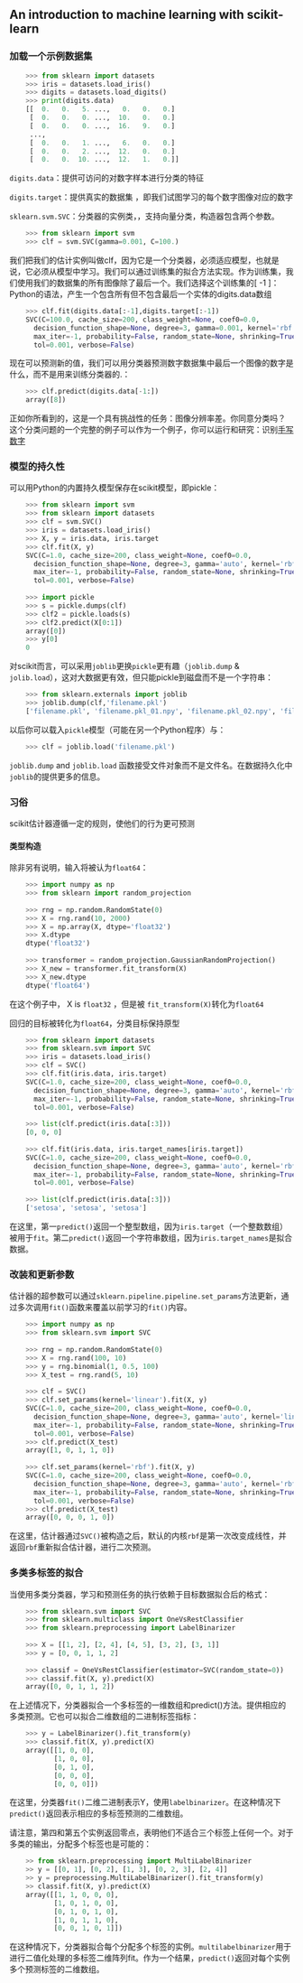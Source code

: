 ## An introduction to machine learning with scikit-learn

### 加载一个示例数据集
```python
    >>> from sklearn import datasets
    >>> iris = datasets.load_iris()
    >>> digits = datasets.load_digits()
    >>> print(digits.data)
    [[  0.   0.   5. ...,   0.   0.   0.]
     [  0.   0.   0. ...,  10.   0.   0.]
     [  0.   0.   0. ...,  16.   9.   0.]
     ...,
     [  0.   0.   1. ...,   6.   0.   0.]
     [  0.   0.   2. ...,  12.   0.   0.]
     [  0.   0.  10. ...,  12.   1.   0.]]
```
`digits.data`：提供可访问的对数字样本进行分类的特征

`digits.target`：提供真实的数据集	，即我们试图学习的每个数字图像对应的数字

`sklearn.svm.SVC`：分类器的实例类，，支持向量分类，构造器包含两个参数。
```python
    >>> from sklearn import svm
    >>> clf = svm.SVC(gamma=0.001, C=100.)
```
我们把我们的估计实例叫做clf，因为它是一个分类器，必须适应模型，也就是说，它必须从模型中学习。我们可以通过训练集的拟合方法实现。作为训练集，我们使用我们的数据集的所有图像除了最后一个。我们选择这个训练集的[ -1 ]：Python的语法，产生一个包含所有但不包含最后一个实体的digits.data数组
```python
    >>> clf.fit(digits.data[:-1],digits.target[:-1])
    SVC(C=100.0, cache_size=200, class_weight=None, coef0=0.0,
      decision_function_shape=None, degree=3, gamma=0.001, kernel='rbf',
      max_iter=-1, probability=False, random_state=None, shrinking=True,
      tol=0.001, verbose=False)
```
现在可以预测新的值，我们可以用分类器预测数字数据集中最后一个图像的数字是什么，而不是用来训练分类器的.： 
```python
    >>> clf.predict(digits.data[-1:])
    array([8])
```
正如你所看到的，这是一个具有挑战性的任务：图像分辨率差。你同意分类吗？ 这个分类问题的一个完整的例子可以作为一个例子，你可以运行和研究：识别[手写数字](http://scikit-learn.org/stable/auto_examples/classification/plot_digits_classification.html#sphx-glr-auto-examples-classification-plot-digits-classification-py)
### 模型的持久性

可以用Python的内置持久模型保存在scikit模型，即pickle：
```python
    >>> from sklearn import svm
    >>> from sklearn import datasets
    >>> clf = svm.SVC()
    >>> iris = datasets.load_iris()
    >>> X, y = iris.data, iris.target
    >>> clf.fit(X, y)  
    SVC(C=1.0, cache_size=200, class_weight=None, coef0=0.0,
      decision_function_shape=None, degree=3, gamma='auto', kernel='rbf',
      max_iter=-1, probability=False, random_state=None, shrinking=True,
      tol=0.001, verbose=False)
    
    >>> import pickle
    >>> s = pickle.dumps(clf)
    >>> clf2 = pickle.loads(s)
    >>> clf2.predict(X[0:1])
    array([0])
    >>> y[0]
    0
```
 对scikit而言，可以采用`joblib`更换`pickle`更有趣（`joblib.dump` & `jolib.load`），这对大数据更有效，但只能pickle到磁盘而不是一个字符串： 
```python
    >>> from sklearn.externals import joblib
    >>> joblib.dump(clf,'filename.pkl')
    ['filename.pkl', 'filename.pkl_01.npy', 'filename.pkl_02.npy', 'filename.pkl_03.npy', 'filename.pkl_04.npy', 'filename.pkl_05.npy', 'filename.pkl_06.npy', 'filename.pkl_07.npy', 'filename.pkl_08.npy', 'filename.pkl_09.npy', 'filename.pkl_10.npy', 'filename.pkl_11.npy']
```
以后你可以载入`pickle`模型（可能在另一个Python程序）与：
```python
    >>> clf = joblib.load('filename.pkl')
```
`joblib.dump` and `joblib.load` 函数接受文件对象而不是文件名。在数据持久化中`joblib`的提供更多的信息。

### 习俗

scikit估计器遵循一定的规则，使他们的行为更可预测

#### 类型构造

除非另有说明，输入将被认为`float64`： 
```python
    >>> import numpy as np
    >>> from sklearn import random_projection
    
    >>> rng = np.random.RandomState(0)
    >>> X = rng.rand(10, 2000)
    >>> X = np.array(X, dtype='float32')
    >>> X.dtype
    dtype('float32')
    
    >>> transformer = random_projection.GaussianRandomProjection()
    >>> X_new = transformer.fit_transform(X)
    >>> X_new.dtype
    dtype('float64')
```
在这个例子中，  X is `float32` ，但是被  `fit_transform(X)`转化为`float64`

回归的目标被转化为`float64`，分类目标保持原型
```python
    >>> from sklearn import datasets
    >>> from sklearn.svm import SVC
    >>> iris = datasets.load_iris()
    >>> clf = SVC()
    >>> clf.fit(iris.data, iris.target)  
    SVC(C=1.0, cache_size=200, class_weight=None, coef0=0.0,
      decision_function_shape=None, degree=3, gamma='auto', kernel='rbf',
      max_iter=-1, probability=False, random_state=None, shrinking=True,
      tol=0.001, verbose=False)
    
    >>> list(clf.predict(iris.data[:3]))
    [0, 0, 0]
    
    >>> clf.fit(iris.data, iris.target_names[iris.target])  
    SVC(C=1.0, cache_size=200, class_weight=None, coef0=0.0,
      decision_function_shape=None, degree=3, gamma='auto', kernel='rbf',
      max_iter=-1, probability=False, random_state=None, shrinking=True,
      tol=0.001, verbose=False)
    
    >>> list(clf.predict(iris.data[:3]))  
    ['setosa', 'setosa', 'setosa']
```
在这里，第一`predict()`返回一个整型数组，因为`iris.target`（一个整数数组）被用于`fit`。第二`predict()`返回一个字符串数组，因为`iris.target_names`是拟合数据。 

### 改装和更新参数

估计器的超参数可以通过`sklearn.pipeline.pipeline.set_params`方法更新，通过多次调用`fit()`函数来覆盖以前学习的`fit()`内容。
```python
    >>> import numpy as np
    >>> from sklearn.svm import SVC
    
    >>> rng = np.random.RandomState(0)
    >>> X = rng.rand(100, 10)
    >>> y = rng.binomial(1, 0.5, 100)
    >>> X_test = rng.rand(5, 10)
    
    >>> clf = SVC()
    >>> clf.set_params(kernel='linear').fit(X, y)  
    SVC(C=1.0, cache_size=200, class_weight=None, coef0=0.0,
      decision_function_shape=None, degree=3, gamma='auto', kernel='linear',
      max_iter=-1, probability=False, random_state=None, shrinking=True,
      tol=0.001, verbose=False)
    >>> clf.predict(X_test)
    array([1, 0, 1, 1, 0])
    
    >>> clf.set_params(kernel='rbf').fit(X, y)  
    SVC(C=1.0, cache_size=200, class_weight=None, coef0=0.0,
      decision_function_shape=None, degree=3, gamma='auto', kernel='rbf',
      max_iter=-1, probability=False, random_state=None, shrinking=True,
      tol=0.001, verbose=False)
    >>> clf.predict(X_test)
    array([0, 0, 0, 1, 0])
```
在这里，估计器通过`SVC()`被构造之后，默认的内核`rbf`是第一次改变成线性，并返回`rbf`重新拟合估计器，进行二次预测。 

### 多类多标签的拟合

当使用多类分类器，学习和预测任务的执行依赖于目标数据拟合后的格式： 
```python
    >>> from sklearn.svm import SVC
    >>> from sklearn.multiclass import OneVsRestClassifier
    >>> from sklearn.preprocessing import LabelBinarizer
    
    >>> X = [[1, 2], [2, 4], [4, 5], [3, 2], [3, 1]]
    >>> y = [0, 0, 1, 1, 2]
    
    >>> classif = OneVsRestClassifier(estimator=SVC(random_state=0))
    >>> classif.fit(X, y).predict(X)
    array([0, 0, 1, 1, 2])
```
在上述情况下，分类器拟合一个多标签的一维数组和predict()方法。提供相应的多类预测。它也可以拟合二维数组的二进制标签指标：
```python
    >>> y = LabelBinarizer().fit_transform(y)
    >>> classif.fit(X, y).predict(X)
    array([[1, 0, 0],
           [1, 0, 0],
           [0, 1, 0],
           [0, 0, 0],
           [0, 0, 0]])
```
在这里，分类器`fit()`二维二进制表示Y，使用`labelbinarizer`。在这种情况下`predict()`返回表示相应的多标签预测的二维数组。

请注意，第四和第五个实例返回零点，表明他们不适合三个标签上任何一个。对于多类的输出，分配多个标签也是可能的： 
```python
    >> from sklearn.preprocessing import MultiLabelBinarizer
    >> y = [[0, 1], [0, 2], [1, 3], [0, 2, 3], [2, 4]]
    >> y = preprocessing.MultiLabelBinarizer().fit_transform(y)
    >> classif.fit(X, y).predict(X)
    array([[1, 1, 0, 0, 0],
           [1, 0, 1, 0, 0],
           [0, 1, 0, 1, 0],
           [1, 0, 1, 1, 0],
           [0, 0, 1, 0, 1]])
```
在这种情况下，分类器拟合每个分配多个标签的实例。`multilabelbinarizer`用于进行二值化处理的多标签二维阵列fit。作为一个结果，`predict()`返回对每个实例多个预测标签的二维数组。

